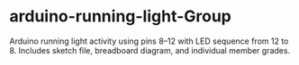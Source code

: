 # arduino-running-light-Group
Arduino running light activity using pins 8–12 with LED sequence from 12 to 8. Includes sketch file, breadboard diagram, and individual member grades.

